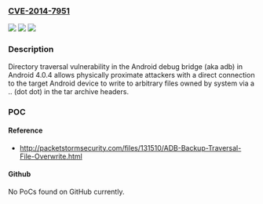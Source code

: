 ### [CVE-2014-7951](https://cve.mitre.org/cgi-bin/cvename.cgi?name=CVE-2014-7951)
![](https://img.shields.io/static/v1?label=Product&message=n%2Fa&color=blue)
![](https://img.shields.io/static/v1?label=Version&message=n%2Fa&color=blue)
![](https://img.shields.io/static/v1?label=Vulnerability&message=n%2Fa&color=brighgreen)

### Description

Directory traversal vulnerability in the Android debug bridge (aka adb) in Android 4.0.4 allows physically proximate attackers with a direct connection to the target Android device to write to arbitrary files owned by system via a .. (dot dot) in the tar archive headers.

### POC

#### Reference
- http://packetstormsecurity.com/files/131510/ADB-Backup-Traversal-File-Overwrite.html

#### Github
No PoCs found on GitHub currently.

